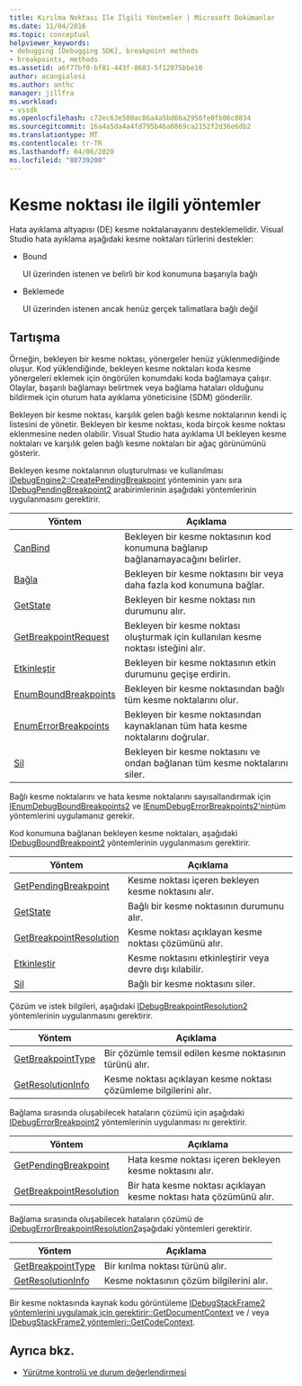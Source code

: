 ```yaml
---
title: Kırılma Noktası Ile İlgili Yöntemler | Microsoft Dokümanlar
ms.date: 11/04/2016
ms.topic: conceptual
helpviewer_keywords:
- debugging [Debugging SDK], breakpoint methods
- breakpoints, methods
ms.assetid: a6f77bf0-bf81-443f-8683-5f12075bbe10
author: acangialosi
ms.author: anthc
manager: jillfra
ms.workload:
- vssdk
ms.openlocfilehash: c72ec63e500ac86a4a5bd66a2956fe0fb06c8834
ms.sourcegitcommit: 16a4a5da4a4fd795b46a0869ca2152f2d36e6db2
ms.translationtype: MT
ms.contentlocale: tr-TR
ms.lasthandoff: 04/06/2020
ms.locfileid: "80739200"
---
```

# <a name="breakpoint-related-methods"></a>Kesme noktası ile ilgili yöntemler
Hata ayıklama altyapısı (DE) kesme noktalarıayarını desteklemelidir. Visual Studio hata ayıklama aşağıdaki kesme noktaları türlerini destekler:

- Bound

     UI üzerinden istenen ve belirli bir kod konumuna başarıyla bağlı

- Beklemede

     UI üzerinden istenen ancak henüz gerçek talimatlara bağlı değil

## <a name="discussion"></a>Tartışma
 Örneğin, bekleyen bir kesme noktası, yönergeler henüz yüklenmediğinde oluşur. Kod yüklendiğinde, bekleyen kesme noktaları koda kesme yönergeleri eklemek için öngörülen konumdaki koda bağlamaya çalışır. Olaylar, başarılı bağlamayı belirtmek veya bağlama hataları olduğunu bildirmek için oturum hata ayıklama yöneticisine (SDM) gönderilir.

 Bekleyen bir kesme noktası, karşılık gelen bağlı kesme noktalarının kendi iç listesini de yönetir. Bekleyen bir kesme noktası, koda birçok kesme noktası eklenmesine neden olabilir. Visual Studio hata ayıklama UI bekleyen kesme noktaları ve karşılık gelen bağlı kesme noktaları bir ağaç görünümünü gösterir.

 Bekleyen kesme noktalarının oluşturulması ve kullanılması [iDebugEngine2::CreatePendingBreakpoint](../../extensibility/debugger/reference/idebugengine2-creatependingbreakpoint.md) yönteminin yanı sıra [IDebugPendingBreakpoint2](../../extensibility/debugger/reference/idebugpendingbreakpoint2.md) arabirimlerinin aşağıdaki yöntemlerinin uygulanmasını gerektirir.

|Yöntem|Açıklama|
|------------|-----------------|
|[CanBind](../../extensibility/debugger/reference/idebugpendingbreakpoint2-canbind.md)|Bekleyen bir kesme noktasının kod konumuna bağlanıp bağlanamayacağını belirler.|
|[Bağla](../../extensibility/debugger/reference/idebugpendingbreakpoint2-bind.md)|Bekleyen bir kesme noktasını bir veya daha fazla kod konumuna bağlar.|
|[GetState](../../extensibility/debugger/reference/idebugpendingbreakpoint2-getstate.md)|Bekleyen bir kesme noktası nın durumunu alır.|
|[GetBreakpointRequest](../../extensibility/debugger/reference/idebugpendingbreakpoint2-getbreakpointrequest.md)|Bekleyen bir kesme noktası oluşturmak için kullanılan kesme noktası isteğini alır.|
|[Etkinleştir](../../extensibility/debugger/reference/idebugpendingbreakpoint2-enable.md)|Bekleyen bir kesme noktasının etkin durumunu geçişe erdirin.|
|[EnumBoundBreakpoints](../../extensibility/debugger/reference/idebugpendingbreakpoint2-enumboundbreakpoints.md)|Bekleyen bir kesme noktasından bağlı tüm kesme noktalarını olur.|
|[EnumErrorBreakpoints](../../extensibility/debugger/reference/idebugpendingbreakpoint2-enumerrorbreakpoints.md)|Bekleyen bir kesme noktasından kaynaklanan tüm hata kesme noktalarını doğrular.|
|[Sil](../../extensibility/debugger/reference/idebugpendingbreakpoint2-delete.md)|Bekleyen bir kesme noktasını ve ondan bağlanan tüm kesme noktalarını siler.|

 Bağlı kesme noktalarını ve hata kesme noktalarını sayısallandırmak için [IEnumDebugBoundBreakpoints2](../../extensibility/debugger/reference/ienumdebugboundbreakpoints2.md) ve [IEnumDebugErrorBreakpoints2'nin](../../extensibility/debugger/reference/ienumdebugerrorbreakpoints2.md)tüm yöntemlerini uygulamanız gerekir.

 Kod konumuna bağlanan bekleyen kesme noktaları, aşağıdaki [IDebugBoundBreakpoint2](../../extensibility/debugger/reference/idebugboundbreakpoint2.md) yöntemlerinin uygulanmasını gerektirir.

|Yöntem|Açıklama|
|------------|-----------------|
|[GetPendingBreakpoint](../../extensibility/debugger/reference/idebugboundbreakpoint2-getpendingbreakpoint.md)|Kesme noktası içeren bekleyen kesme noktasını alır.|
|[GetState](../../extensibility/debugger/reference/idebugboundbreakpoint2-getstate.md)|Bağlı bir kesme noktasının durumunu alır.|
|[GetBreakpointResolution](../../extensibility/debugger/reference/idebugboundbreakpoint2-getbreakpointresolution.md)|Kesme noktası açıklayan kesme noktası çözümünü alır.|
|[Etkinleştir](../../extensibility/debugger/reference/idebugboundbreakpoint2-enable.md)|Kesme noktasını etkinleştirir veya devre dışı kılabilir.|
|[Sil](../../extensibility/debugger/reference/idebugboundbreakpoint2-delete.md)|Bağlı bir kesme noktasını siler.|

 Çözüm ve istek bilgileri, aşağıdaki [IDebugBreakpointResolution2](../../extensibility/debugger/reference/idebugbreakpointresolution2.md) yöntemlerinin uygulanmasını gerektirir.

|Yöntem|Açıklama|
|------------|-----------------|
|[GetBreakpointType](../../extensibility/debugger/reference/idebugbreakpointresolution2-getbreakpointtype.md)|Bir çözümle temsil edilen kesme noktasının türünü alır.|
|[GetResolutionInfo](../../extensibility/debugger/reference/idebugbreakpointresolution2-getresolutioninfo.md)|Kesme noktası açıklayan kesme noktası çözümleme bilgilerini alır.|

 Bağlama sırasında oluşabilecek hataların çözümü için aşağıdaki [IDebugErrorBreakpoint2](../../extensibility/debugger/reference/idebugerrorbreakpoint2.md) yöntemlerinin uygulanması nı gerektirir.

|Yöntem|Açıklama|
|------------|-----------------|
|[GetPendingBreakpoint](../../extensibility/debugger/reference/idebugerrorbreakpoint2-getpendingbreakpoint.md)|Hata kesme noktası içeren bekleyen kesme noktasını alır.|
|[GetBreakpointResolution](../../extensibility/debugger/reference/idebugerrorbreakpoint2-getbreakpointresolution.md)|Bir hata kesme noktası açıklayan kesme noktası hata çözümünü alır.|

 Bağlama sırasında oluşabilecek hataların çözümü de [iDebugErrorBreakpointResolution2](../../extensibility/debugger/reference/idebugerrorbreakpointresolution2.md)aşağıdaki yöntemleri gerektirir.

|Yöntem|Açıklama|
|------------|-----------------|
|[GetBreakpointType](../../extensibility/debugger/reference/idebugerrorbreakpointresolution2-getbreakpointtype.md)|Bir kırılma noktası türünü alır.|
|[GetResolutionInfo](../../extensibility/debugger/reference/idebugerrorbreakpointresolution2-getresolutioninfo.md)|Kesme noktasının çözüm bilgilerini alır.|

 Bir kesme noktasında kaynak kodu görüntüleme [IDebugStackFrame2 yöntemlerini uygulamak için gerektirir::GetDocumentContext](../../extensibility/debugger/reference/idebugstackframe2-getdocumentcontext.md) ve / veya [IDebugStackFrame2 yöntemleri::GetCodeContext](../../extensibility/debugger/reference/idebugstackframe2-getcodecontext.md).

## <a name="see-also"></a>Ayrıca bkz.
- [Yürütme kontrolü ve durum değerlendirmesi](../../extensibility/debugger/execution-control-and-state-evaluation.md)
